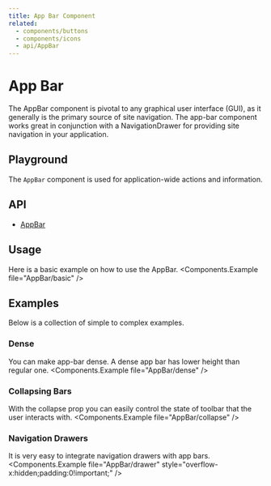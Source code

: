 ```yaml
---
title: App Bar Component
related:
  - components/buttons
  - components/icons
  - api/AppBar
---
```


<script>
  import Playground from '@/playground/AppBar.svelte';
</script>

# App Bar

The AppBar component is pivotal to any graphical user interface (GUI), as it generally is the primary source of site navigation. The app-bar component works great in conjunction with a NavigationDrawer for providing site navigation in your application.

## Playground

The `AppBar` component is used for application-wide actions and information.
<Playground />

## API

- [AppBar](/api/AppBar/)

## Usage

Here is a basic example on how to use the AppBar.
<Components.Example file="AppBar/basic" />

## Examples

Below is a collection of simple to complex examples.

### Dense

You can make app-bar dense. A dense app bar has lower height than regular one.
<Components.Example file="AppBar/dense" />

### Collapsing Bars

With the collapse prop you can easily control the state of toolbar that the user interacts with.
<Components.Example file="AppBar/collapse" />

### Navigation Drawers

It is very easy to integrate navigation drawers with app bars.
<Components.Example file="AppBar/drawer" style="overflow-x:hidden;padding:0!important;" />
